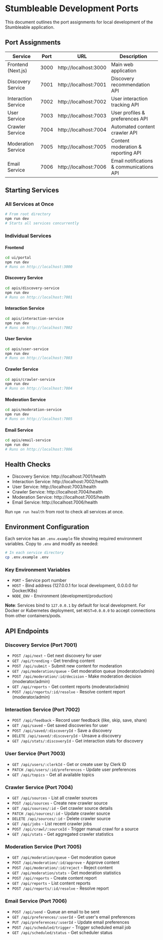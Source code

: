 # Stumbleable Development Ports

This document outlines the port assignments for local development of the Stumbleable application.

## Port Assignments

| Service | Port | URL | Description |
|---------|------|-----|-------------|
| Frontend (Next.js) | 3000 | http://localhost:3000 | Main web application |
| Discovery Service | 7001 | http://localhost:7001 | Discovery recommendation API |
| Interaction Service | 7002 | http://localhost:7002 | User interaction tracking API |
| User Service | 7003 | http://localhost:7003 | User profiles & preferences API |
| Crawler Service | 7004 | http://localhost:7004 | Automated content crawler API |
| Moderation Service | 7005 | http://localhost:7005 | Content moderation & reporting API |
| Email Service | 7006 | http://localhost:7006 | Email notifications & communications API |

## Starting Services

### All Services at Once
```bash
# From root directory
npm run dev
# Starts all services concurrently
```

### Individual Services

#### Frontend
```bash
cd ui/portal
npm run dev
# Runs on http://localhost:3000
```

#### Discovery Service
```bash
cd apis/discovery-service
npm run dev
# Runs on http://localhost:7001
```

#### Interaction Service
```bash
cd apis/interaction-service
npm run dev
# Runs on http://localhost:7002
```

#### User Service
```bash
cd apis/user-service
npm run dev
# Runs on http://localhost:7003
```

#### Crawler Service
```bash
cd apis/crawler-service
npm run dev
# Runs on http://localhost:7004
```

#### Moderation Service
```bash
cd apis/moderation-service
npm run dev
# Runs on http://localhost:7005
```

#### Email Service
```bash
cd apis/email-service
npm run dev
# Runs on http://localhost:7006
```

## Health Checks

- Discovery Service: http://localhost:7001/health
- Interaction Service: http://localhost:7002/health
- User Service: http://localhost:7003/health
- Crawler Service: http://localhost:7004/health
- Moderation Service: http://localhost:7005/health
- Email Service: http://localhost:7006/health

Run `npm run health` from root to check all services at once.

## Environment Configuration

Each service has an `.env.example` file showing required environment variables. Copy to `.env` and modify as needed:

```bash
# In each service directory
cp .env.example .env
```

### Key Environment Variables
- `PORT` - Service port number
- `HOST` - Bind address (127.0.0.1 for local development, 0.0.0.0 for Docker/K8s)
- `NODE_ENV` - Environment (development/production)

**Note**: Services bind to `127.0.0.1` by default for local development. For Docker or Kubernetes deployment, set `HOST=0.0.0.0` to accept connections from other containers/pods.

## API Endpoints

### Discovery Service (Port 7001)
- `POST /api/next` - Get next discovery for user
- `GET /api/trending` - Get trending content
- `POST /api/submit` - Submit new content for moderation
- `GET /api/moderation/queue` - Get moderation queue (moderator/admin)
- `POST /api/moderation/:id/decision` - Make moderation decision (moderator/admin)
- `GET /api/reports` - Get content reports (moderator/admin)
- `POST /api/reports/:id/resolve` - Resolve content report (moderator/admin)

### Interaction Service (Port 7002)
- `POST /api/feedback` - Record user feedback (like, skip, save, share)
- `GET /api/saved` - Get saved discoveries for user
- `POST /api/saved/:discoveryId` - Save a discovery
- `DELETE /api/saved/:discoveryId` - Unsave a discovery
- `GET /api/stats/:discoveryId` - Get interaction stats for discovery

### User Service (Port 7003)
- `GET /api/users/:clerkId` - Get or create user by Clerk ID
- `PATCH /api/users/:id/preferences` - Update user preferences
- `GET /api/topics` - Get all available topics

### Crawler Service (Port 7004)
- `GET /api/sources` - List all crawler sources
- `POST /api/sources` - Create new crawler source
- `GET /api/sources/:id` - Get crawler source details
- `PATCH /api/sources/:id` - Update crawler source
- `DELETE /api/sources/:id` - Delete crawler source
- `GET /api/jobs` - List recent crawler jobs
- `POST /api/crawl/:sourceId` - Trigger manual crawl for a source
- `GET /api/stats` - Get aggregated crawler statistics

### Moderation Service (Port 7005)
- `GET /api/moderation/queue` - Get moderation queue
- `POST /api/moderation/:id/approve` - Approve content
- `POST /api/moderation/:id/reject` - Reject content
- `GET /api/moderation/stats` - Get moderation statistics
- `POST /api/reports` - Create content report
- `GET /api/reports` - List content reports
- `POST /api/reports/:id/resolve` - Resolve report

### Email Service (Port 7006)
- `POST /api/send` - Queue an email to be sent
- `GET /api/preferences/:userId` - Get user's email preferences
- `PUT /api/preferences/:userId` - Update email preferences
- `POST /api/scheduled/trigger` - Trigger scheduled email job
- `GET /api/scheduled/status` - Get scheduler status